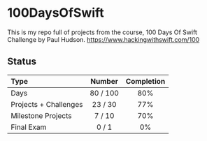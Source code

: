 # 100DaysOfSwift

This is my repo full of projects from the course, 100 Days Of Swift Challenge by Paul Hudson.
https://www.hackingwithswift.com/100

## Status

Type               | Number  | Completion
:---               |  :---:  |   :---:
Days           |  80 / 100 | 80%
Projects + Challenges |  23 / 30 | 77%
Milestone Projects |  7 / 10 | 70%
Final Exam         |  0 / 1  | 0%

